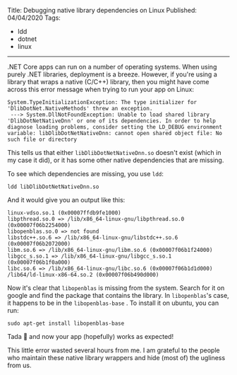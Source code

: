 Title: Debugging native library dependencies on Linux
Published: 04/04/2020
Tags:

 - ldd
 - dotnet
 - linux
---

.NET Core apps can run on a number of operating systems. When using purely .NET libraries, deployment is a breeze. However, if you're using a library that wraps a native (C/C++) library, then you might have come across this error message when trying to run your app on Linux:

```
System.TypeInitializationException: The type initializer for 'DlibDotNet.NativeMethods' threw an exception.
 ---> System.DllNotFoundException: Unable to load shared library 'DlibDotNetNativeDnn' or one of its dependencies. In order to help diagnose loading problems, consider setting the LD_DEBUG environment variable: libDlibDotNetNativeDnn: cannot open shared object file: No such file or directory
```

This tells us that either `libDlibDotNetNativeDnn.so` doesn't exist (which in my case it did), or it has some other native dependencies that are missing. 

To see which dependencies are missing, you use `ldd`:

```
ldd libDlibDotNetNativeDnn.so
```

And it would give you an output like this:

```
linux-vdso.so.1 (0x00007ffdb9fe1000)
libpthread.so.0 => /lib/x86_64-linux-gnu/libpthread.so.0 (0x00007f06b2254000)
libopenblas.so.0 => not found
libstdc++.so.6 => /lib/x86_64-linux-gnu/libstdc++.so.6 (0x00007f06b2072000)
libm.so.6 => /lib/x86_64-linux-gnu/libm.so.6 (0x00007f06b1f24000)
libgcc_s.so.1 => /lib/x86_64-linux-gnu/libgcc_s.so.1 (0x00007f06b1f0a000)
libc.so.6 => /lib/x86_64-linux-gnu/libc.so.6 (0x00007f06b1d1d000)
/lib64/ld-linux-x86-64.so.2 (0x00007f06b490d000)
```

Now it's clear that `libopenblas` is missing from the system. Search for it on google and find the package that contains the library. In `libopenblas`'s case, it happens to be in the `libopenblas-base` . To install it on ubuntu, you can run:

```
sudo apt-get install libopenblas-base
```

Tada 🎉 and now your app (hopefully) works as expected!

This little error wasted several hours from me. I am grateful to the people who maintain these native library wrappers and hide (most of) the ugliness from us.